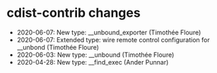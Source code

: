 # cdist-contrib changes

* 2020-06-07: New type: __unbound_exporter (Timothée Floure)
* 2020-06-07: Extended type: wire remote control configuration for __unbond (Timothée Floure)
* 2020-06-03: New type: __unbound (Timothée Floure)
* 2020-04-28: New type: __find_exec (Ander Punnar)
